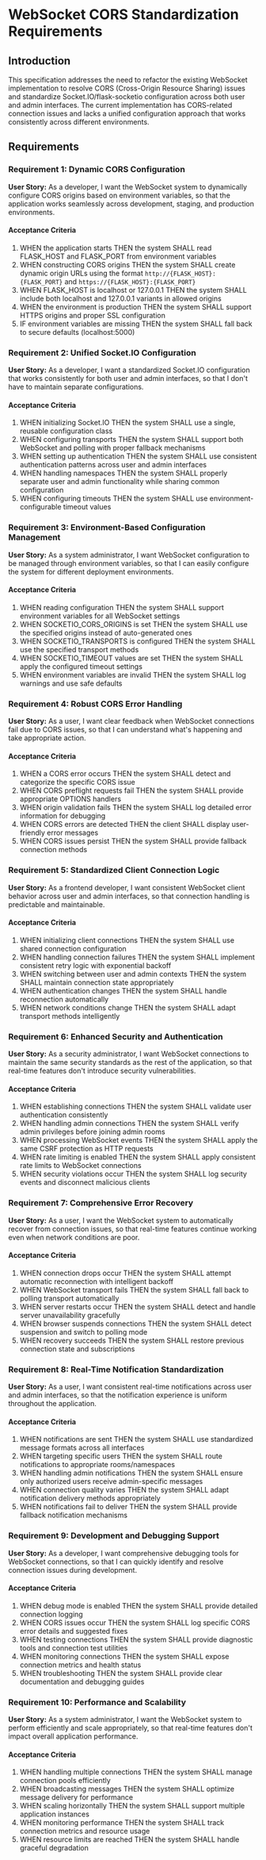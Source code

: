 # WebSocket CORS Standardization Requirements

## Introduction

This specification addresses the need to refactor the existing WebSocket implementation to resolve CORS (Cross-Origin Resource Sharing) issues and standardize Socket.IO/flask-socketio configuration across both user and admin interfaces. The current implementation has CORS-related connection issues and lacks a unified configuration approach that works consistently across different environments.

## Requirements

### Requirement 1: Dynamic CORS Configuration

**User Story:** As a developer, I want the WebSocket system to dynamically configure CORS origins based on environment variables, so that the application works seamlessly across development, staging, and production environments.

#### Acceptance Criteria

1. WHEN the application starts THEN the system SHALL read FLASK_HOST and FLASK_PORT from environment variables
2. WHEN constructing CORS origins THEN the system SHALL create dynamic origin URLs using the format `http://{FLASK_HOST}:{FLASK_PORT}` and `https://{FLASK_HOST}:{FLASK_PORT}`
3. WHEN FLASK_HOST is localhost or 127.0.0.1 THEN the system SHALL include both localhost and 127.0.0.1 variants in allowed origins
4. WHEN the environment is production THEN the system SHALL support HTTPS origins and proper SSL configuration
5. IF environment variables are missing THEN the system SHALL fall back to secure defaults (localhost:5000)

### Requirement 2: Unified Socket.IO Configuration

**User Story:** As a developer, I want a standardized Socket.IO configuration that works consistently for both user and admin interfaces, so that I don't have to maintain separate configurations.

#### Acceptance Criteria

1. WHEN initializing Socket.IO THEN the system SHALL use a single, reusable configuration class
2. WHEN configuring transports THEN the system SHALL support both WebSocket and polling with proper fallback mechanisms
3. WHEN setting up authentication THEN the system SHALL use consistent authentication patterns across user and admin interfaces
4. WHEN handling namespaces THEN the system SHALL properly separate user and admin functionality while sharing common configuration
5. WHEN configuring timeouts THEN the system SHALL use environment-configurable timeout values

### Requirement 3: Environment-Based Configuration Management

**User Story:** As a system administrator, I want WebSocket configuration to be managed through environment variables, so that I can easily configure the system for different deployment environments.

#### Acceptance Criteria

1. WHEN reading configuration THEN the system SHALL support environment variables for all WebSocket settings
2. WHEN SOCKETIO_CORS_ORIGINS is set THEN the system SHALL use the specified origins instead of auto-generated ones
3. WHEN SOCKETIO_TRANSPORTS is configured THEN the system SHALL use the specified transport methods
4. WHEN SOCKETIO_TIMEOUT values are set THEN the system SHALL apply the configured timeout settings
5. WHEN environment variables are invalid THEN the system SHALL log warnings and use safe defaults

### Requirement 4: Robust CORS Error Handling

**User Story:** As a user, I want clear feedback when WebSocket connections fail due to CORS issues, so that I can understand what's happening and take appropriate action.

#### Acceptance Criteria

1. WHEN a CORS error occurs THEN the system SHALL detect and categorize the specific CORS issue
2. WHEN CORS preflight requests fail THEN the system SHALL provide appropriate OPTIONS handlers
3. WHEN origin validation fails THEN the system SHALL log detailed error information for debugging
4. WHEN CORS errors are detected THEN the client SHALL display user-friendly error messages
5. WHEN CORS issues persist THEN the system SHALL provide fallback connection methods

### Requirement 5: Standardized Client Connection Logic

**User Story:** As a frontend developer, I want consistent WebSocket client behavior across user and admin interfaces, so that connection handling is predictable and maintainable.

#### Acceptance Criteria

1. WHEN initializing client connections THEN the system SHALL use shared connection configuration
2. WHEN handling connection failures THEN the system SHALL implement consistent retry logic with exponential backoff
3. WHEN switching between user and admin contexts THEN the system SHALL maintain connection state appropriately
4. WHEN authentication changes THEN the system SHALL handle reconnection automatically
5. WHEN network conditions change THEN the system SHALL adapt transport methods intelligently

### Requirement 6: Enhanced Security and Authentication

**User Story:** As a security administrator, I want WebSocket connections to maintain the same security standards as the rest of the application, so that real-time features don't introduce security vulnerabilities.

#### Acceptance Criteria

1. WHEN establishing connections THEN the system SHALL validate user authentication consistently
2. WHEN handling admin connections THEN the system SHALL verify admin privileges before joining admin rooms
3. WHEN processing WebSocket events THEN the system SHALL apply the same CSRF protection as HTTP requests
4. WHEN rate limiting is enabled THEN the system SHALL apply consistent rate limits to WebSocket connections
5. WHEN security violations occur THEN the system SHALL log security events and disconnect malicious clients

### Requirement 7: Comprehensive Error Recovery

**User Story:** As a user, I want the WebSocket system to automatically recover from connection issues, so that real-time features continue working even when network conditions are poor.

#### Acceptance Criteria

1. WHEN connection drops occur THEN the system SHALL attempt automatic reconnection with intelligent backoff
2. WHEN WebSocket transport fails THEN the system SHALL fall back to polling transport automatically
3. WHEN server restarts occur THEN the system SHALL detect and handle server unavailability gracefully
4. WHEN browser suspends connections THEN the system SHALL detect suspension and switch to polling mode
5. WHEN recovery succeeds THEN the system SHALL restore previous connection state and subscriptions

### Requirement 8: Real-Time Notification Standardization

**User Story:** As a user, I want consistent real-time notifications across user and admin interfaces, so that the notification experience is uniform throughout the application.

#### Acceptance Criteria

1. WHEN notifications are sent THEN the system SHALL use standardized message formats across all interfaces
2. WHEN targeting specific users THEN the system SHALL route notifications to appropriate rooms/namespaces
3. WHEN handling admin notifications THEN the system SHALL ensure only authorized users receive admin-specific messages
4. WHEN connection quality varies THEN the system SHALL adapt notification delivery methods appropriately
5. WHEN notifications fail to deliver THEN the system SHALL provide fallback notification mechanisms

### Requirement 9: Development and Debugging Support

**User Story:** As a developer, I want comprehensive debugging tools for WebSocket connections, so that I can quickly identify and resolve connection issues during development.

#### Acceptance Criteria

1. WHEN debug mode is enabled THEN the system SHALL provide detailed connection logging
2. WHEN CORS issues occur THEN the system SHALL log specific CORS error details and suggested fixes
3. WHEN testing connections THEN the system SHALL provide diagnostic tools and connection test utilities
4. WHEN monitoring connections THEN the system SHALL expose connection metrics and health status
5. WHEN troubleshooting THEN the system SHALL provide clear documentation and debugging guides

### Requirement 10: Performance and Scalability

**User Story:** As a system administrator, I want the WebSocket system to perform efficiently and scale appropriately, so that real-time features don't impact overall application performance.

#### Acceptance Criteria

1. WHEN handling multiple connections THEN the system SHALL manage connection pools efficiently
2. WHEN broadcasting messages THEN the system SHALL optimize message delivery for performance
3. WHEN scaling horizontally THEN the system SHALL support multiple application instances
4. WHEN monitoring performance THEN the system SHALL track connection metrics and resource usage
5. WHEN resource limits are reached THEN the system SHALL handle graceful degradation